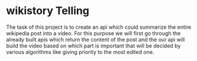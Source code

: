 # wikistory Telling

The task of this project is to create an api which could summarize the entire wikipedia post into a video.
For this purpose we will first go through the already built apis which return the content of the post and the our api will build the video based on which part is important that will be decided by various algorithms like giving priority to the most edited one.
